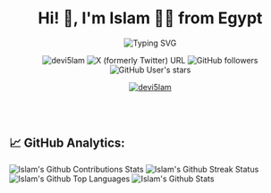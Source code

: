 <!-- My Name. -->
<h1 align="center">Hi! 👋, I'm Islam 🥷🏻 from Egypt</h1>

<!-- Typing. -->
<div align="center">
  <img src="https://readme-typing-svg.demolab.com?font=Roboto+Slab&weight=800&size=24&letterSpacing=1px&duration=4000&pause=1000&color=FFFFFF&center=true&vCenter=true&width=588&lines=A+passionate+Full-Stack+Developer;A+passionate+Front-End+Developer;A+passionate+Filmmer;A+passionate+Gamer;A+passionate+Traveler" alt="Typing SVG" />
</div>

<!-- Shields. -->
<p align="center">
  <img src="https://komarev.com/ghpvc/?username=devi5lam&label=Profile%20views&color=0e75b6&style=flat" alt="devi5lam" />
  <img alt="X (formerly Twitter) URL" src="https://img.shields.io/twitter/url?url=https%3A%2F%2Fx.com%2Fdevi5lam">
  <img alt="GitHub followers" src="https://img.shields.io/github/followers/devi5lam">
  <img alt="GitHub User's stars" src="https://img.shields.io/github/stars/devi5lam">
</p>

<!-- Trophy. -->
<p align="center"> <a href="https://github.com/ryo-ma/github-profile-trophy"><img src="https://github-profile-trophy.vercel.app/?username=devi5lam" alt="devi5lam" /></a> </p>

<!-- Break. -->
<br />

<!-- Break. -->
<br />

<!-- GitHub Analytics. -->
<h2 align="left">📈 GitHub Analytics:</h2>

<!-- Contributions Stats. -->
<img alt="Islam's Github Contributions Stats" src="https://github-readme-stats.vercel.app/api?username=devi5lam&rank_icon=github&theme=shades-of-purple&hide_border=true&include_all_commits=true&custom_title=Islam&border_radius=8&count_private=true&show_icons=true&locale=en&show=reviews,discussions_started,discussions_answered,prs_merged,prs_merged_percentage"/>

<!-- Streak Status. -->
<img alt="Islam's Github Streak Status" src="https://nirzak-streak-stats.vercel.app/?user=devi5lam&theme=shades-of-purple&hide_border=true"/>

<!-- Top Languages. -->
<img alt="Islam's Github Top Languages" src="https://github-readme-stats.vercel.app/api/top-langs/?username=devi5lam&theme=shades-of-purple&hide_border=true&layout=compact"/>

<!-- Contributions Graph. -->
<img alt="Islam's Github Stats" src="https://github-readme-activity-graph.vercel.app/graph?username=devi5lam&bg_color=000000&color=ffffff&line=ffffff&point=ffffff&area=true&hide_border=true)](https://github.com/ashutosh00710/github-readme-activity-graph"/>

<!-- Break. -->
<br />
